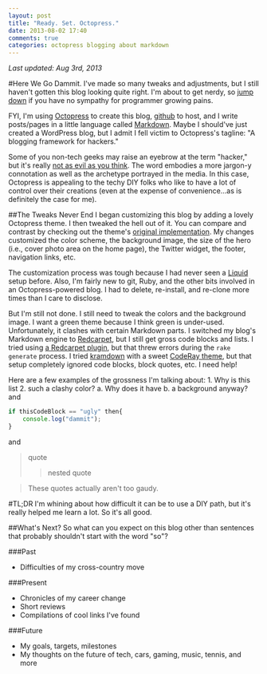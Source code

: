 ```yaml
---
layout: post
title: "Ready. Set. Octopress."
date: 2013-08-02 17:40
comments: true
categories: octopress blogging about markdown
---
```


_Last updated: Aug 3rd, 2013_

#Here We Go
Dammit. I've made so many tweaks and adjustments, but I still haven't gotten this blog looking quite right. I'm about to get nerdy, so [jump down](#whats-next) if you have no sympathy for programmer growing pains.

FYI, I'm using [Octopress](http://octopress.org) to create this blog, [github](https://github.com/RebootJeff) to host, and I write posts/pages in a little language called [Markdown](http://daringfireball.net/projects/Markdown/). Maybe I should've just created a WordPress blog, but I admit I fell victim to Octopress's tagline: "A blogging framework for hackers."

Some of you non-tech geeks may raise an eyebrow at the term "hacker," but it's really [not as evil as you think](http://www.paulgraham.com/gba.html). The word embodies a more jargon-y connotation as well as the archetype portrayed in the media. In this case, Octopress is appealing to the techy DIY folks who like to have a lot of control over their creations (even at the expense of convenience...as is definitely the case for me).

##The Tweaks Never End
I began customizing this blog by adding a lovely Octopress theme. I then tweaked the hell out of it. You can compare and contrast by checking out the theme's [original implementation](http://www.adrianartiles.com/). My changes customized the color scheme, the background image, the size of the hero (i.e., cover photo area on the home page), the Twitter widget, the footer, navigation links, etc.

The customization process was tough because I had never seen a [Liquid](https://github.com/Shopify/liquid/wiki/Liquid-for-Designers) setup before. Also, I'm fairly new to git, Ruby, and the other bits involved in an Octopress-powered blog. I had to delete, re-install, and re-clone more times than I care to disclose.

But I'm still not done. I still need to tweak the colors and the background image. I want a green theme because I think green is under-used. Unfortunately, it clashes with certain Markdown parts. I switched my blog's Markdown engine to [Redcarpet](https://github.com/vmg/redcarpet), but I still get gross code blocks and lists. I tried using [a Redcarpet plugin](https://github.com/nono/Jekyll-plugins/blob/master/redcarpet2_markdown.rb), but that threw errors during the `rake generate` process. I tried [kramdown](http://blog.alestanis.com/2013/02/04/octopress-and-the-twilight-color-scheme/) with a sweet [CodeRay theme](https://github.com/danielpietzsch/CodeRay-GitHub-Theme), but that setup completely ignored code blocks, block quotes, etc. I need help!

Here are a few examples of the grossness I'm talking about:
	1. Why is this list
	2. such a clashy color?
		a. Why does it have
		b. a background anyway?
and
```javascript
if thisCodeBlock == "ugly" then{
	console.log("dammit");
}
```
and
>quote
>>nested quote

>These quotes actually aren't too gaudy.

#TL;DR
I'm whining about how difficult it can be to use a DIY path, but it's really helped me learn a lot. So it's all good.

##What's Next?<a id="whats-next"></a>
So what can you expect on this blog other than sentences that probably shouldn't start with the word "so"?

###Past
- Difficulties of my cross-country move

###Present
- Chronicles of my career change
- Short reviews
- Compilations of cool links I've found

###Future
- My goals, targets, milestones
- My thoughts on the future of tech, cars, gaming, music, tennis, and more